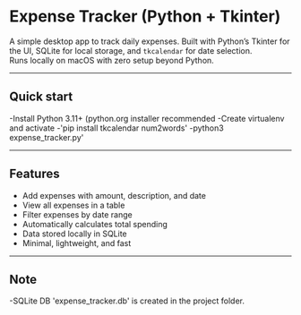 # Expense Tracker (Python + Tkinter)

A simple desktop app to track daily expenses. Built with Python’s Tkinter for the UI, SQLite for local storage, and `tkcalendar` for date selection.  
Runs locally on macOS with zero setup beyond Python.

---
## Quick start

-Install Python 3.11+ (python.org installer recommended
-Create virtualenv and activate
-'pip install tkcalendar num2words'
-python3 expense_tracker.py'

---
## Features
- Add expenses with amount, description, and date
- View all expenses in a table
- Filter expenses by date range
- Automatically calculates total spending
- Data stored locally in SQLite
- Minimal, lightweight, and fast

---
## Note
-SQLite DB 'expense_tracker.db' is created in the project folder.
